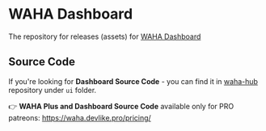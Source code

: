 # WAHA Dashboard
The repository for releases (assets) for [WAHA Dashboard](https://waha.devlike.pro/docs/how-to/waha-dashboard/)

## Source Code
If you're looking for **Dashboard Source Code** - you can find it in [waha-hub](https://github.com/devlikeapro/waha-hub/) repository under `ui` folder. 

👉 **WAHA Plus and Dashboard Source Code** available only for PRO patreons: https://waha.devlike.pro/pricing/
